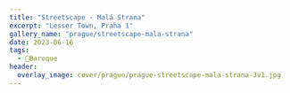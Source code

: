 ```yaml
---
title: "Streetscape - Malá Strana"
excerpt: "Lesser Town, Praha 1"
gallery_name: "prague/streetscape-mala-strana"
date: 2023-06-16
tags:
  - 🏰Baroque
header:
  overlay_image: cover/prague/prague-streetscape-mala-strana-3v1.jpg
---
```

